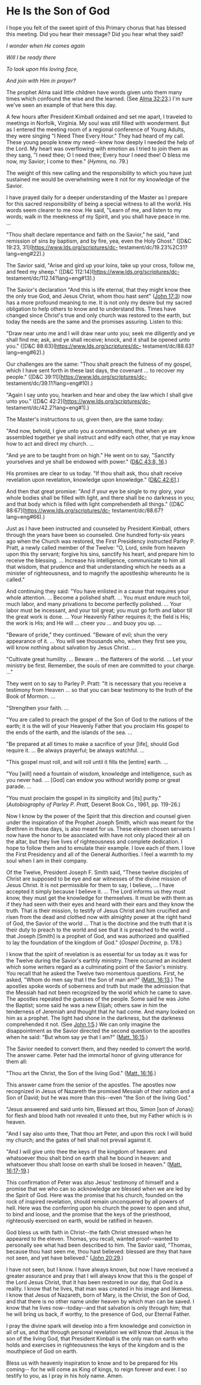 # He Is the Son of God

I hope you felt of the sweet spirit of this Primary chorus that has blessed
this meeting. Did you hear their message? Did you hear what they said?

_I wonder when He comes again_

_Will I be ready there_

_To look upon His loving face,_

_And join with Him in prayer?_

The prophet Alma said little children have words given unto them many times
which confound the wise and the learned. (See [Alma
32:23](https://www.lds.org/scriptures/bofm/alma/32.23?lang=eng#22).) I'm sure
we've seen an example of that here this day.

A few hours after President Kimball ordained and set me apart, I traveled to
meetings in Norfolk, Virginia. My soul was still filled with wonderment. But
as I entered the meeting room of a regional conference of Young Adults, they
were singing "I Need Thee Every Hour." They had heard of my call. These young
people knew my need--knew how deeply I needed the help of the Lord. My heart
was overflowing with emotion as I tried to join them as they sang, "I need
thee; O I need thee; Every hour I need thee! O bless me now, my Savior; I come
to thee." (_Hymns,_ no. 79.)

The weight of this new calling and the responsibility to which you have just
sustained me would be overwhelming were it not for my knowledge of the Savior.

I have prayed daily for a deeper understanding of the Master as I prepare for
this sacred responsibility of being a special witness to all the world. His
words seem clearer to me now. He said, "Learn of me, and listen to my words;
walk in the meekness of my Spirit, and you shall have peace in me. ...

"Thou shalt declare repentance and faith on the Savior," he said, "and
remission of sins by baptism, and by fire, yea, even the Holy Ghost."
([D&amp;C 19:23, 31](https://www.lds.org/scriptures/dc-
testament/dc/19.23%2C31?lang=eng#22).)

The Savior said, "Arise and gird up your loins, take up your cross, follow me,
and feed my sheep." ([D&amp;C 112:14](https://www.lds.org/scriptures/dc-
testament/dc/112.14?lang=eng#13).)

The Savior's declaration "And this is life eternal, that they might know thee
the only true God, and Jesus Christ, whom thou hast sent" ([John
17:3](https://www.lds.org/scriptures/nt/john/17.3?lang=eng#2)) now has a more
profound meaning to me. It is not only my desire but my sacred obligation to
help others to know and to understand this. Times have changed since Christ's
true and only church was restored to the earth, but today the needs are the
same and the promises assuring. Listen to this:

"Draw near unto me and I will draw near unto you; seek me diligently and ye
shall find me; ask, and ye shall receive; knock, and it shall be opened unto
you." ([D&amp;C 88:63](https://www.lds.org/scriptures/dc-
testament/dc/88.63?lang=eng#62).)

Our challenges are the same: "Thou shalt preach the fulness of my gospel,
which I have sent forth in these last days, the covenant ... to recover my
people." ([D&amp;C 39:11](https://www.lds.org/scriptures/dc-
testament/dc/39.11?lang=eng#10).)

"Again I say unto you, hearken and hear and obey the law which I shall give
unto you." ([D&amp;C 42:2](https://www.lds.org/scriptures/dc-
testament/dc/42.2?lang=eng#1).)

The Master's instructions to us, given then, are the same today:

"And now, behold, I give unto you a commandment, that when ye are assembled
together ye shall instruct and edify each other, that ye may know how to act
and direct my church. ...

"And ye are to be taught from on high." He went on to say, "Sanctify
yourselves and ye shall be endowed with power." ([D&amp;C 43:8,
16](https://www.lds.org/scriptures/dc-testament/dc/43.8%2C16?lang=eng#7).)

His promises are clear to us today. "If thou shalt ask, thou shalt receive
revelation upon revelation, knowledge upon knowledge." ([D&amp;C
42:61](https://www.lds.org/scriptures/dc-testament/dc/42.61?lang=eng#60).)

And then that great promise: "And if your eye be single to my glory, your
whole bodies shall be filled with light, and there shall be no darkness in
you; and that body which is filled with light comprehendeth all things."
([D&amp;C 88:67](https://www.lds.org/scriptures/dc-
testament/dc/88.67?lang=eng#66).)

Just as I have been instructed and counseled by President Kimball, others
through the years have been so counseled. One hundred forty-six years ago when
the Church was restored, the First Presidency instructed Parley P. Pratt, a
newly called member of the Twelve: "O, Lord, smile from heaven upon this thy
servant; forgive his sins, sanctify his heart, and prepare him to receive the
blessing. ... Increase his intelligence, communicate to him all that wisdom,
that prudence and that understanding which he needs as a minister of
righteousness, and to magnify the apostleship whereunto he is called."

And continuing they said: "You have enlisted in a cause that requires your
whole attention. ... Become a polished shaft. ... You must endure much toil, much
labor, and many privations to become perfectly polished. ... Your labor must be
incessant, and your toil great; you must go forth and labor till the great
work is done. ... Your Heavenly Father requires it; the field is His; the work
is His; and He will ... cheer you ... and buoy you up. ...

"Beware of pride," they continued. "Beware of evil; shun the very appearance
of it. ... You will see thousands who, when they first see you, will know
nothing about salvation by Jesus Christ. ...

"Cultivate great humility. ... Beware ... the flatterers of the world. ... Let your
ministry be first. Remember, the souls of men are committed to your charge. ..."

They went on to say to Parley P. Pratt: "It is necessary that you receive a
testimony from Heaven ... so that you can bear testimony to the truth of the
Book of Mormon. ...

"Strengthen your faith. ...

"You are called to preach the gospel of the Son of God to the nations of the
earth; it is the will of your Heavenly Father that you proclaim His gospel to
the ends of the earth, and the islands of the sea. ...

"Be prepared at all times to make a sacrifice of your [life], should God
require it. ... Be always prayerful; be always watchful. ...

"This gospel must roll, and will roll until it fills the [entire] earth. ...

"You [will] need a fountain of wisdom, knowledge and intelligence, such as you
never had. ... [God] can endow you without worldly pomp or great parade. ...

"You must proclaim the gospel in its simplicity and [its] purity."
(_Autobiography of Parley P. Pratt,_ Deseret Book Co., 1961, pp. 119-26.)

Now I know by the power of the Spirit that this direction and counsel given
under the inspiration of the Prophet Joseph Smith, which was meant for the
Brethren in those days, is also meant for us. These eleven chosen servants I
now have the honor to be associated with have not only placed their all on the
altar, but they live lives of righteousness and complete dedication. I hope to
follow them and to emulate their example. I love each of them. I love the
First Presidency and all of the General Authorities. I feel a warmth to my
soul when I am in their company.

Of the Twelve, President Joseph F. Smith said, "These twelve disciples of
Christ are supposed to be eye and ear witnesses of the divine mission of Jesus
Christ. It is not permissible for them to say, I believe, ... I have accepted it
simply because I believe it. ... The Lord informs us they must _know,_ they must
get the knowledge for themselves. It must be with them as if they had seen
with their eyes and heard with their ears and they know the truth. That is
their mission, to testify of Jesus Christ and him crucified and risen from the
dead and clothed now with almighty power at the right hand of God, the Savior
of the world ... That is the doctrine and the truth that it is their duty to
preach to the world and see that it is preached to the world ... that Joseph
[Smith] is a prophet of God, and was authorized and qualified to lay the
foundation of the kingdom of God." (_Gospel Doctrine,_ p. 178.)

I know that the spirit of revelation is as essential for us today as it was
for the Twelve during the Savior's earthly ministry. There occurred an
incident which some writers regard as a culminating point of the Savior's
ministry. You recall that he asked the Twelve two momentous questions. First,
he asked, "Whom do men say that I the Son of man am?" ([Matt.
16:13](https://www.lds.org/scriptures/nt/matt/16.13?lang=eng#12).) The
apostles spoke words of soberness and truth but made the admission that the
Messiah had not been recognized by the world which he came to save. The
apostles repeated the guesses of the people. Some said he was John the
Baptist; some said he was a new Elijah; others saw in him the tenderness of
Jeremiah and thought that _he_ had come. And many looked on him as a prophet.
The light had shone in the darkness, but the darkness comprehended it not.
(See [John 1:5](https://www.lds.org/scriptures/nt/john/1.5?lang=eng#4).) We
can only imagine the disappointment as the Savior directed the second question
to the apostles when he said: "But whom say ye that I am?" ([Matt.
16:15](https://www.lds.org/scriptures/nt/matt/16.15?lang=eng#14).)

The Savior needed to convert them, and they needed to convert the world. The
answer came. Peter had the immortal honor of giving utterance for them all:

"Thou art the Christ, the Son of the living God." ([Matt.
16:16](https://www.lds.org/scriptures/nt/matt/16.16?lang=eng#15).)

This answer came from the senior of the apostles. The apostles now recognized
in Jesus of Nazareth the promised Messiah of their nation and a Son of David;
but he was more than this--even "the Son of the living God."

"Jesus answered and said unto him, Blessed art thou, Simon [son of Jonas]: for
flesh and blood hath not revealed it unto thee, but my Father which is in
heaven.

"And I say also unto thee, That thou art Peter, and upon this rock I will
build my church; and the gates of hell shall not prevail against it.

"And I will give unto thee the keys of the kingdom of heaven: and whatsoever
thou shalt bind on earth shall he bound in heaven: and whatsoever thou shalt
loose on earth shall be loosed in heaven." ([Matt.
16:17-19](https://www.lds.org/scriptures/nt/matt/16.17-19?lang=eng#16).)

This confirmation of Peter was also Jesus' testimony of himself and a promise
that we who can so acknowledge are blessed when we are led by the Spirit of
God. Here was the promise that his church, founded on the rock of inspired
revelation, should remain unconquered by all powers of hell. Here was the
conferring upon his church the power to open and shut, to bind and loose, and
the promise that the keys of the priesthood, righteously exercised on earth,
would be ratified in heaven.

God bless us with faith in Christ--the faith Christ stressed when he appeared
to the eleven. Thomas, you recall, wanted proof--wanted to personally see what
had been described to him. The Savior said, "Thomas, because thou hast seen
me, thou hast believed: blessed are they that have not seen, and yet have
believed." ([John
20:29](https://www.lds.org/scriptures/nt/john/20.29?lang=eng#28).)

I have not seen, but I know. I have always known, but now I have received a
greater assurance and pray that I will always know that this is the gospel of
the Lord Jesus Christ, that it has been restored in our day, that God is a
reality. I know that he lives, that man was created in his image and likeness.
I know that Jesus of Nazareth, born of Mary, is the Christ, the Son of God,
and that there is no other name under heaven by which man can be saved. I know
that he lives now--today--and that salvation is only through him; that he will
bring us back, if worthy, to the presence of God, our Eternal Father.

I pray the divine spark will develop into a firm knowledge and conviction in
all of us, and that through personal revelation we will know that Jesus is the
son of the living God, that President Kimball is the only man on earth who
holds and exercises in righteousness the keys of the kingdom and is the
mouthpiece of God on earth.

Bless us with heavenly inspiration to know and to be prepared for His coming--
for he will come as King of kings, to reign forever and ever. I so testify to
you, as I pray in his holy name. Amen.

